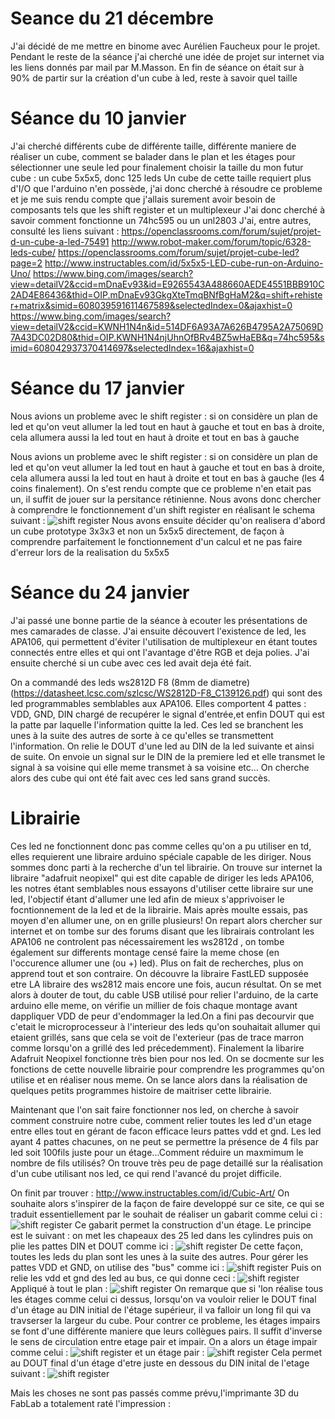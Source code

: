 

# Seance du 21 décembre 
J'ai décidé de me mettre en binome avec Aurélien Faucheux pour le projet.
Pendant le reste de la séance j'ai cherché une idée de projet sur internet via les liens donnés par mail par M.Masson.
En fin de séance on était sur à 90% de partir sur la création d'un cube à led, reste à savoir quel taille

# Séance du 10 janvier
J'ai cherché différents cube de différente taille, différente maniere de réaliser un cube, comment se balader dans le plan et les étages pour sélectionner une seule led pour finalement choisir la taille du mon futur cube : un cube 5x5x5, donc 125 leds
Un cube de cette taille requiert plus d'I/O que l'arduino n'en possède, j'ai donc cherché à résoudre ce probleme et je me suis rendu compte que j'allais surement avoir besoin de composants tels que les shift register et un multiplexeur
J'ai donc cherché à savoir comment fonctionne un 74hc595 ou un unl2803 
J'ai, entre autres, consulté les liens suivant : 
https://openclassrooms.com/forum/sujet/projet-d-un-cube-a-led-75491
http://www.robot-maker.com/forum/topic/6328-leds-cube/
https://openclassrooms.com/forum/sujet/projet-cube-led?page=2
http://www.instructables.com/id/5x5x5-LED-cube-run-on-Arduino-Uno/
https://www.bing.com/images/search?view=detailV2&ccid=mDnaEv93&id=E9265543A488660AEDE4551BBB910C2AD4E86436&thid=OIP.mDnaEv93GkgXteTmqBNfBgHaM2&q=shift+rehister+matrix&simid=608039591611467589&selectedIndex=0&ajaxhist=0
https://www.bing.com/images/search?view=detailV2&ccid=KWNH1N4n&id=514DF6A93A7A626B4795A2A75069D7A43DC02D80&thid=OIP.KWNH1N4njUhnOfBRv4BZ5wHaEB&q=74hc595&simid=608042937370414697&selectedIndex=16&ajaxhist=0

# Séance du 17 janvier
Nous avions un probleme avec le shift register : si on considère un plan de led et qu'on veut allumer la led tout en haut à gauche et tout en bas à droite, cela allumera aussi la led tout en haut à droite et tout en bas à gauche

Nous avions un probleme avec le shift register : si on considère un plan de led et qu'on veut allumer la led tout en haut à gauche et tout en bas à droite, cela allumera aussi la led tout en haut à droite et tout en bas à gauche (les 4 coins finalement). On s'est rendu compte que ce probleme n'en etait pas un, il suffit de jouer sur la persitance rétinienne.
Nous avons donc chercher à comprendre le fonctionnement d'un shift register en réalisant le schema suivant :
![shift register](http://fritzing.org/media/fritzing-repo/projects/s/shift-register-74hc595/images/multiplexing-shiftregister_Steckplatine.png)
Nous avons ensuite décider qu'on realisera d'abord un cube prototype 3x3x3 et non un 5x5x5 directement, de façon à comprendre parfaitement le fonctionnement d'un calcul et ne pas faire d'erreur lors de la realisation du 5x5x5

# Séance du 24 janvier

J'ai passé une bonne partie de la séance à ecouter les présentations de mes camarades de classe. J'ai ensuite découvert l'existence de led, les APA106, qui permettent d'éviter l'utilisation de multiplexeur en étant toutes connectés entre elles et qui ont l'avantage d'être RGB et deja polies. J'ai ensuite cherché si un cube avec ces led avait deja été fait.


On a commandé des leds ws2812D F8 (8mm de diametre)(https://datasheet.lcsc.com/szlcsc/WS2812D-F8_C139126.pdf) qui sont des led programmables semblables aux APA106. Elles comportent 4 pattes : VDD, GND, DIN chargé de recupérer le signal d'entrée,et enfin DOUT qui est la patte par laquelle l'information quitte la led. Ces led se branchent les unes à la suite des autres de sorte à ce qu'elles se transmettent l'information. On relie le DOUT d'une led au DIN de la led suivante et ainsi de suite. On envoie un signal sur le DIN de la premiere led et elle transmet le signal à sa voisine qui elle meme transmet à sa voisine etc... On cherche alors des cube qui ont été fait avec ces led sans grand succès.



# Librairie
Ces led ne fonctionnent donc pas comme celles qu'on a pu utiliser en td, elles requierent une libraire arduino spéciale capable de les diriger. Nous sommes donc parti à la recherche d'un tel librairie. On trouve sur internet la libraire "adafruit neopixel" qui est dite capable de diriger les leds APA106, les notres étant semblables nous essayons d'utiliser cette libraire sur une led, l'objectif étant d'allumer une led afin de mieux s'apprivoiser le focntionnement de la led et de la librairie. Mais après moulte essais, pas moyen d'en allumer une, on en grille plusieurs! On repart alors chercher sur internet et on tombe sur des forums disant que les librairais controlant les APA106 ne controlent pas nécessairement les ws2812d , on tombe également sur differents montage censé faire la meme chose (en l'occurence allumer une (ou +) led). Plus on fait de recherches, plus on apprend tout et son contraire. On découvre la libraire FastLED supposée etre LA libraire des ws2812 mais encore une fois, aucun résultat. On se met alors à douter de tout, du cable USB utilisé pour relier l'arduino, de la carte arduino elle meme, on vérifie un millier de fois chaque montage avant dappliquer VDD de peur d'endommager la led.On a fini pas decourvir que c'etait le microprocesseur à l'interieur des leds qu'on souhaitait allumer qui etaient grillés, sans que cela se voit de l'exterieur (pas de trace marron comme lorsqu'on a grillé des led précedemment). Finalement la libarire Adafruit Neopixel fonctionne très bien pour nos led. On se docmente sur les fonctions de cette nouvelle librairie pour comprendre les programmes qu'on utilise et en réaliser nous meme. On se lance alors dans la réalisation de quelques petits programmes histoire de maitriser cette librairie.

Maintenant que l'on sait faire fonctionner nos led, on cherche à savoir comment construire notre cube, comment relier toutes les led d'un etage entre elles tout en gérant de facon efficace leurs pattes vdd et gnd. Les led ayant 4 pattes chacunes, on ne peut se permettre la présence de 4 fils par led soit 100fils juste pour un étage...Comment réduire un maxmimum le nombre de fils utilisés? On trouve très peu de page detaillé sur la réalisation d'un cube utilisant nos led, ce qui rend l'avancé du projet difficile.


On finit par trouver : http://www.instructables.com/id/Cubic-Art/
On souhaite alors s'inspirer de la façon de faire developpé sur ce site, ce qui se traduit essentiellement par le souhait de réaliser un gabarit comme celui ci : 
![shift register](https://cdn.instructables.com/F41/NXGY/JCAUOQL9/F41NXGYJCAUOQL9.LARGE.jpg)
Ce gabarit permet la construction d'un étage.
Le principe est le suivant : on met les chapeaux des 25 led dans les cylindres puis on plie les pattes DIN et DOUT comme ici : ![shift register](https://cdn.instructables.com/FMY/DROO/JCAUOPFP/FMYDROOJCAUOPFP.LARGE.jpg) 
De cette façon, toutes les leds du plan sont les unes à la suite des autres.
Pour gérer les pattes VDD et GND, on utilise des "bus" comme ici : ![shift register](https://cdn.instructables.com/F25/HG6I/JC6K020O/F25HG6IJC6K020O.LARGE.jpg)
Puis on relie les vdd et gnd des led au bus, ce qui donne ceci : ![shift register](https://cdn.instructables.com/FSA/WMC8/JCGK5VC1/FSAWMC8JCGK5VC1.LARGE.jpg)
Appliqué à tout le plan : ![shift register](https://cdn.instructables.com/F50/TPCS/JCGK9WHD/F50TPCSJCGK9WHD.LARGE.jpg)
On remarque que si 'lon réalise tous les étages comme celui ci dessus, lorsqu'on va vouloir relier le DOUT final d'un étage au DIN initial de l'étage supérieur, il va falloir un long fil qui va travserser la largeur du cube. Pour contrer ce probleme, les étages impairs se font d'une différente maniere que leurs collègues pairs.
Il suffit d'inverse le sens de circulation entre etage pair et impair.
On a alors un étage impair comme celui : ![shift register](https://cdn.instructables.com/FSW/8IJB/JCKUHGRF/FSW8IJBJCKUHGRF.LARGE.jpg?auto=webp&width=645)
et un étage pair : ![shift register](https://cdn.instructables.com/F1V/SCFA/JCKUHGN3/F1VSCFAJCKUHGN3.LARGE.jpg)
Cela permet au DOUT final d'un étage d'etre juste en dessous du DIN inital de l'etage suivant : 
![shift register](https://cdn.instructables.com/FGC/I52G/JCKUI9BG/FGCI52GJCKUI9BG.LARGE.jpg?auto=webp&width=933)


Mais les choses ne sont pas passés comme prévu,l'imprimante 3D du FabLab a totalement raté l'impression :
<a src="https://user-images.githubusercontent.com/35264662/40738802-cbb2ade6-6444-11e8-816e-c1128990ea4d.jpeg" alt=surLogiciel />
